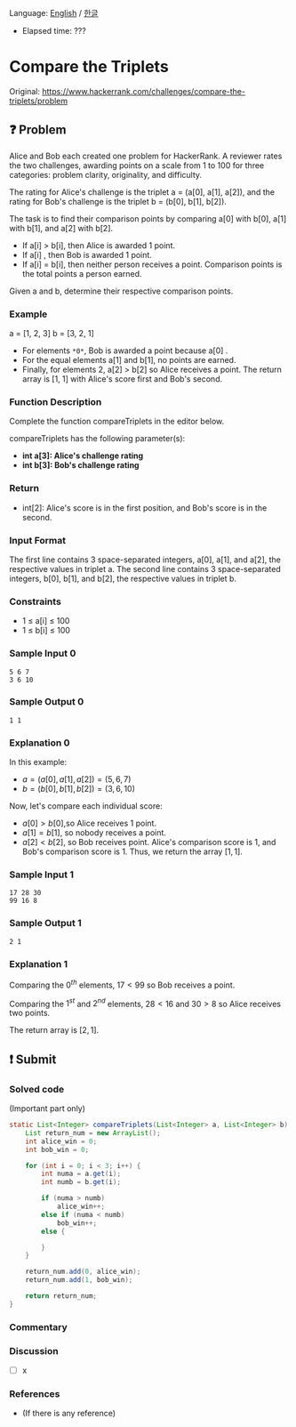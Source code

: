 Language: [English](./README.md) / [한글](./README_ko.md)
- Elapsed time: ???

# Compare the Triplets
Original: https://www.hackerrank.com/challenges/compare-the-triplets/problem

## :question: Problem
Alice and Bob each created one problem for HackerRank. A reviewer rates the two challenges, awarding points on a scale from 1 to 100 for three categories: problem clarity, originality, and difficulty.

The rating for Alice's challenge is the triplet a = (a[0], a[1], a[2]), and the rating for Bob's challenge is the triplet b = (b[0], b[1], b[2]).

The task is to find their comparison points by comparing a[0] with b[0], a[1] with b[1], and a[2] with b[2].

- If a[i] > b[i], then Alice is awarded 1 point.
- If a[i] , then Bob is awarded 1 point.
- If a[i] = b[i], then neither person receives a point.
Comparison points is the total points a person earned.

Given a and b, determine their respective comparison points.

### Example
a = [1, 2, 3]
b = [3, 2, 1]
- For elements `*0*`, Bob is awarded a point because a[0] .
- For the equal elements a[1] and b[1], no points are earned.
- Finally, for elements 2, a[2] > b[2] so Alice receives a point.
The return array is [1, 1] with Alice's score first and Bob's second.

### Function Description
Complete the function compareTriplets in the editor below.

compareTriplets has the following parameter(s):

- __int a[3]: Alice's challenge rating__
- __int b[3]: Bob's challenge rating__

### Return
- int[2]: Alice's score is in the first position, and Bob's score is in the second.

### Input Format
The first line contains 3 space-separated integers, a[0], a[1], and a[2], the respective values in triplet a.
The second line contains 3 space-separated integers, b[0], b[1], and b[2], the respective values in triplet b.

### Constraints
- 1 ≤ a[i] ≤ 100
- 1 ≤ b[i] ≤ 100

### Sample Input 0
```
5 6 7
3 6 10
```

### Sample Output 0
```
1 1
```

### Explanation 0
In this example:
- $a=(a[0], a[1], a[2]) = (5, 6, 7)$
- $b=(b[0], b[1], b[2]) = (3, 6, 10)$

Now, let's compare each individual score:

- $a[0] > b[0]$,so Alice receives $1$ point.
- $a[1] = b[1]$, so nobody receives a point.
- $a[2] < b[2]$, so Bob receives  point.
Alice's comparison score is $1$, and Bob's comparison score is $1$. Thus, we return the array $[1, 1]$.

### Sample Input 1
```
17 28 30
99 16 8
```

### Sample Output 1
```
2 1
```

### Explanation 1
Comparing the $0^{th}$ elements, $17 < 99$ so Bob receives a point.

Comparing the $1^{st}$ and $2^{nd}$ elements, $28 < 16$ and $30 > 8$ so Alice receives two points.

The return array is $[2, 1]$.

## :exclamation: Submit
### Solved code
(Important part only)
``` java
static List<Integer> compareTriplets(List<Integer> a, List<Integer> b) {
    List return_num = new ArrayList();
    int alice_win = 0;
    int bob_win = 0;

    for (int i = 0; i < 3; i++) {
        int numa = a.get(i);
        int numb = b.get(i);

        if (numa > numb)
            alice_win++;
        else if (numa < numb)
            bob_win++;
        else {

        }
    }

    return_num.add(0, alice_win);
    return_num.add(1, bob_win);

    return return_num;
}
```

### Commentary

### Discussion
- [ ] x

### References
- (If there is any reference)